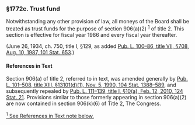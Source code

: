 ### §1772c. Trust fund ###

Notwithstanding any other provision of law, all moneys of the Board shall be treated as trust funds for the purpose of section 906(a)(2) <sup><a href="#1772c_1_target" name="1772c_1">1</a></sup> of title 2. This section is effective for fiscal year 1986 and every fiscal year thereafter.

(June 26, 1934, ch. 750, title I, §129, as added [Pub. L. 100–86, title VII, §708, Aug. 10, 1987, 101 Stat. 653](/statviewer.htm?volume=101&page=653).)

#### References in Text ####

Section 906(a) of title 2, referred to in text, was amended generally by [Pub. L. 101–508, title XIII, §13101(d)(1), Nov. 5, 1990, 104 Stat. 1388–589](/statviewer.htm?volume=104&page=1388-589), and subsequently repealed by [Pub. L. 111–139, title I, §10(a), Feb. 12, 2010, 124 Stat. 21](/statviewer.htm?volume=124&page=21). Provisions similar to those formerly appearing in section 906(a)(2) are now contained in section 906(k)(6) of Title 2, The Congress.

[<sup>1</sup> See References in Text note below.](#1772c_1)